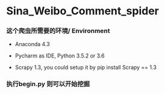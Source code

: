 # Sina_Weibo_Comment_spider

### 这个爬虫所需要的环境/ Environment
* Anaconda 4.3

* Pycharm as IDE, Python 3.5.2 or 3.6

* Scrapy 1.3, you could setup it by pip install Scrapy == 1.3

### 执行begin.py 则可以开始挖掘
